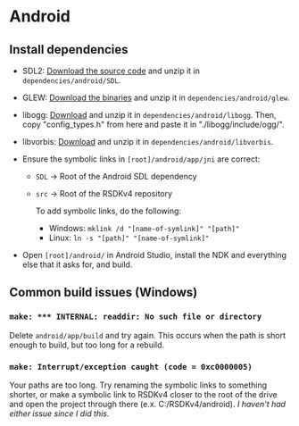 # Android

## Install dependencies
* SDL2: [Download the source code](https://github.com/libsdl-org/SDL/tree/SDL2) and unzip it in `dependencies/android/SDL`.

* GLEW: [Download the binaries](http://glew.sourceforge.net/) and unzip it in `dependencies/android/glew`.

* libogg: [Download](https://xiph.org/downloads/) and unzip it in `dependencies/android/libogg`. Then, copy "config_types.h" from here and paste it in "./libogg/include/ogg/".

* libvorbis: [Download](https://xiph.org/downloads/) and unzip it in `dependencies/android/libvorbis`.

* Ensure the symbolic links in `[root]/android/app/jni` are correct:
  * `SDL` -> Root of the Android SDL dependency
  * `src` -> Root of the RSDKv4 repository
  
    To add symbolic links, do the following:
      * Windows: `mklink /d "[name-of-symlink]" "[path]"`
      * Linux: `ln -s "[path]" "[name-of-symlink]"`
* Open `[root]/android/` in Android Studio, install the NDK and everything else that it asks for, and build.

## Common build issues (Windows)
### `make: *** INTERNAL: readdir: No such file or directory`
Delete `android/app/build` and try again. This occurs when the path is short enough to build, but too long for a rebuild. 
### `make: Interrupt/exception caught (code = 0xc0000005)`
Your paths are too long. Try renaming the symbolic links to something shorter, or make a symbolic link to RSDKv4 closer to the root of the drive and open the project through there (e.x. C:/RSDKv4/android). *I haven't had either issue since I did this.*
